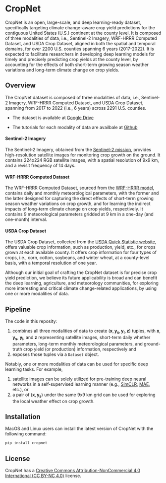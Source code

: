# CropNet

CropNet is an open, large-scale, and deep learning-ready dataset, specifically targeting climate change-aware crop yield predictions for the contiguous United States (U.S.) continent at the county level. It is composed of three modalities of data, i.e., Sentinel-2 Imagery, WRF-HRRR Computed Dataset, and USDA Crop Dataset, aligned in both the spatial and temporal domains, for over 2200 U.S. counties spanning 6 years (2017-2022). It is expected to facilitate researchers in developing deep learning models for timely and precisely predicting crop yields at the county level, by accounting for the effects of both short-term growing season weather variations and long-term climate change on crop yields.



## Overview

The CropNet dataset is composed of three modalities of data, i.e., Sentinel-2 Imagery, WRF-HRRR Computed Dataset, and USDA Crop Dataset, spanning from 2017 to 2022 (i.e., 6 years) across 2291 U.S. counties. 

- The dataset is available at [Google Drive](https://drive.google.com/drive/folders/1Js98GAxf1LeAUTxP1JMZZIrKvyJStDgz)

- The tutorials for each modality of data are availbale at [Github](https://anonymous.4open.science/r/CropNet)

  

#### Sentinel-2 Imagery

The Sentinel-2 Imagery, obtained from the [Sentinel-2 mission](https://sentinel.esa.int/web/sentinel/missions/sentinel-2), provides high-resolution satellite images for monitoring crop growth on the ground. It contains 224x224 RGB satellite images, with a spatial resolution of 9x9 km, and a revisit frequency of 14 days. 

#### WRF-HRRR Computed Dataset

The WRF-HRRR Computed Dataset, sourced from the [WRF-HRRR model](https://home.chpc.utah.edu/~u0553130/Brian_Blaylock/hrrr_FAQ.html), contains daily and monthly meteorological parameters, with the former and the latter designed for capturing the direct effects of short-term growing season weather variations on crop growth, and for learning the indirect impacts of long-term climate change on crop yields, respectively. It contains 9 meteorological parameters gridded at 9 km in a one-day (and one-month) interval.

#### USDA Crop Dataset

The USDA Crop Dataset, collected from the [USDA Quick Statistic website](https://quickstats.nass.usda.gov/), offers valuable crop information, such as production, yield, etc., for crops grown at each available county. It offers crop information for four types of crops, i.e., corn, cotton, soybeans, and winter wheat, at a county-level basis, with a temporal resolution of one year.



Although our initial goal of crafting the CropNet dataset is for precise crop yield prediction, we believe its future applicability is broad and can benefit the deep learning, agriculture, and meteorology communities, for exploring more interesting and critical climate change-related applications, by using one or more modalities of data.



## Pipeline

The code in this reposity:

1. combines all three modalities of data to create $(\mathbf{x}, \mathbf{y_{s}}, \mathbf{y_{l}}, \mathbf{z})$ tuples, with $\mathbf{x}$, $\mathbf{y_{s}}$, $\mathbf{y_{l}}$, and $\mathbf{z}$ representing satellite images, short-term daily whether parameters, long-term monthly meteorological parameters, and ground-truth crop yield (or production) information, respectively and
2. exposes those tuples via a `Dataset` object.

Notably, one or more modalities of data can be used for specific deep learning tasks. For example,

1. satellite images can be solely utilized for pre-training deep neural networks in a self-supervised learning manner (e.g., [SimCLR](https://arxiv.org/pdf/2002.05709.pdf), [MAE](https://arxiv.org/pdf/2111.06377.pdf), etc.), or
2. a pair of $(\mathbf{x}, \mathbf{y_{s}})$ under the same 9x9 km grid can be used for exploring the local weather effect on crop growth.



## Installation

MacOS and Linux users can install the latest version of CropNet with the following command:

```python
pip install cropnet
```



## License

CropNet has a [Creative Commons Attribution-NonCommercial 4.0 International (CC BY-NC 4.0)](https://creativecommons.org/licenses/by-nc/4.0/) license.